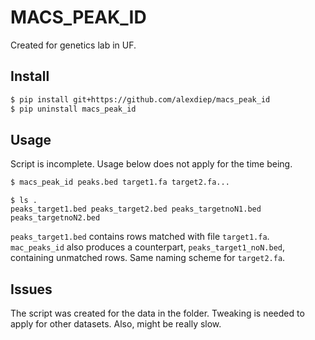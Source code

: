 MACS_PEAK_ID
===
Created for genetics lab in UF.

Install
---
```sh
$ pip install git+https://github.com/alexdiep/macs_peak_id
$ pip uninstall macs_peak_id
```

Usage
---
Script is incomplete. Usage below does not apply for the time being.
```sh
$ macs_peak_id peaks.bed target1.fa target2.fa... 
```
```
$ ls .
peaks_target1.bed peaks_target2.bed peaks_targetnoN1.bed peaks_targetnoN2.bed
```
`peaks_target1.bed` contains rows matched with file `target1.fa`. `mac_peaks_id` also 
produces a counterpart, `peaks_target1_noN.bed`, containing unmatched rows. Same naming 
scheme for `target2.fa`.

Issues
---
The script was created for the data in the folder. Tweaking is needed to apply for other 
datasets. Also, might be really slow.

